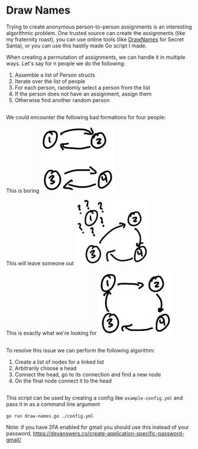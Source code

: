# Draw Names
Trying to create anonymous person-to-person assignments is an interesting algorithmic problem. One trusted source can create the assignments (like my fraternity roast), you can use online tools (like [DrawNames](drawnames.com) for Secret Santa), or you can use this hastily made Go script I made.

When creating a permutation of assignments, we can handle it in multiple ways. Let's say for n people we do the following:

1. Assemble a list of Person structs
2. Iterate over the list of people
3. For each person, randomly select a person from the list
4. If the person does not have an assignment, assign them
5. Otherwise find another random person

##

We could encounter the following bad formations for four people:

This is boring
<img src="./images/boring.jpeg" alt="boring" width="200"/>

This will leave someone out
<img src="./images/trouble.jpeg" alt="trouble" width="200"/>

This is exactly what we're looking for
<img src="./images/perfect.jpeg" alt="perfect" width="200"/>

##

To resolve this issue we can perform the following algorithm:

1. Create a list of nodes for a linked list
2. Arbitrarily choose a head
3. Connect the head, go to its connection and find a new node
4. On the final node connect it to the head

##

This script can be used by creating a config like `example-config.yml` and pass it in as a command line argument

`go run draw-names.go ./config.yml`

Note: if you have 2FA enabled for gmail you should use this instead of your password, https://devanswers.co/create-application-specific-password-gmail/
